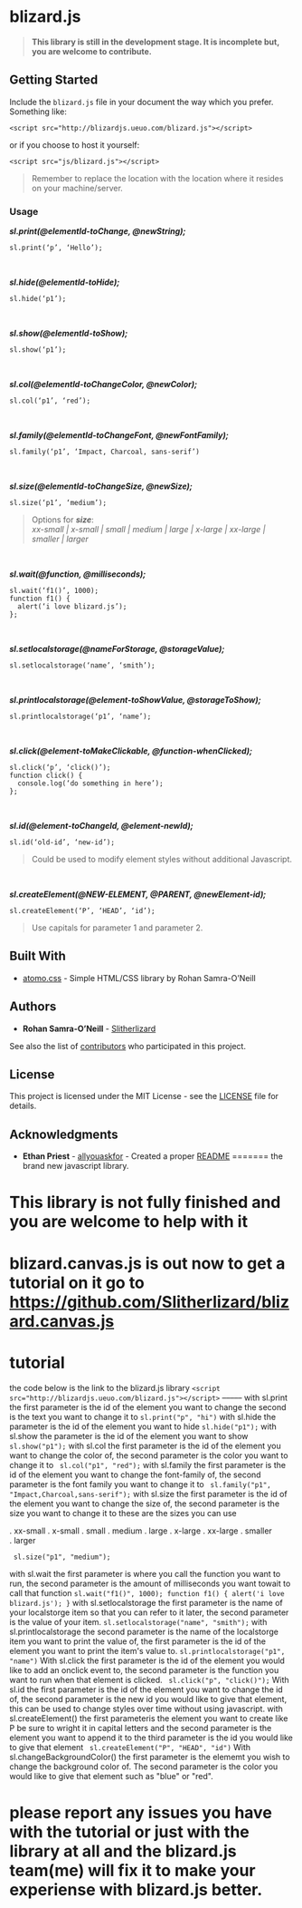 # blizard.js

> __This library is still in the development stage. It is incomplete but, you are welcome to contribute.__  

## Getting Started

Include the `blizard.js` file in your document the way which you prefer. Something like:  

`<script src="http://blizardjs.ueuo.com/blizard.js"></script>`  

or if you choose to host it yourself:  

`<script src="js/blizard.js"></script>`  
> Remember to replace the location with the location where it resides on your machine/server.

### Usage

***sl.print(@elementId-toChange, @newString);***  

    sl.print(‘p’, ‘Hello’);

<br>  

***sl.hide(@elementId-toHide);***  

    sl.hide(‘p1’);

<br>  

***sl.show(@elementId-toShow);***  

    sl.show(‘p1’);

<br>  

***sl.col(@elementId-toChangeColor, @newColor);***  

    sl.col(‘p1’, ‘red’);

<br>  

***sl.family(@elementId-toChangeFont, @newFontFamily);***  

    sl.family(‘p1’, ‘Impact, Charcoal, sans-serif’)

<br>  

***sl.size(@elementId-toChangeSize, @newSize);***  

    sl.size(‘p1’, ‘medium’);  
> Options for __*size*__:  
> *xx-small  |  x-small  |  small  |  medium  |  large  |  x-large  |  xx-large  |  smaller  |  larger*  

<br>  

***sl.wait(@function, @milliseconds);***  

    sl.wait(‘f1()’, 1000);  
    function f1() {  
      alert(‘i love blizard.js’);  
    };

<br>  

***sl.setlocalstorage(@nameForStorage, @storageValue);***  

    sl.setlocalstorage(‘name’, ‘smith’);

<br>  

***sl.printlocalstorage(@element-toShowValue, @storageToShow);***  

    sl.printlocalstorage(‘p1’, ‘name’);

<br>  

***sl.click(@element-toMakeClickable, @function-whenClicked);***  

    sl.click(‘p’, ‘click()’);
    function click() {
      console.log(‘do something in here’);
    };

<br>  

***sl.id(@element-toChangeId, @element-newId);***  

    sl.id(‘old-id’, ‘new-id’);
> Could be used to modify element styles without additional Javascript.  

<br>  

***sl.createElement(@NEW-ELEMENT, @PARENT, @newElement-id);***  

    sl.createElement(‘P’, ‘HEAD’, ‘id’);
> Use capitals for parameter 1 and parameter 2.

## Built With

* [atomo.css](https://atomo.ueuo.com/) - Simple HTML/CSS library by Rohan Samra-O’Neill

## Authors

* **Rohan Samra-O’Neill** - [Slitherlizard](https://github.com/Slitherlizard/)

See also the list of [contributors](https://github.com/Slitherlizard/blizard.js/blob/master/authors.txt) who participated in this project.

## License

This project is licensed under the MIT License - see the [LICENSE](https://github.com/Slitherlizard/blizard.js/blob/master/LICENSE) file for details.

## Acknowledgments

* **Ethan Priest** - [allyouaskfor](https://github.com/allyouaskfor/) - Created a proper [README](https://github.com/Slitherlizard/blizard.js/blob/master/README.md)
=======
the brand new javascript library.
# This library is not fully finished and you are welcome to help with it
# blizard.canvas.js is out now to get a tutorial on it go to https://github.com/Slitherlizard/blizard.canvas.js
# tutorial
the code below is the link to the blizard.js library
        `<script src="http://blizardjs.ueuo.com/blizard.js"></script>`
–––––
        with sl.print the first parameter is the id of the element you want to change the second is the text you want to change it to
`sl.print("p", "hi")`
with sl.hide the parameter is the id of the element you want to hide
`sl.hide("p1");`
  with sl.show the parameter is the id of the element you want to show
  `sl.show("p1");`
 with sl.col the first parameter is the id of the element you want to change the color of, the second parameter is the color you want to change it to
` sl.col("p1", "red");`
 with sl.family the first parameter is the id of the element you want to change the font-family of, the second parameter is the font family you want to change it to
` sl.family("p1", "Impact,Charcoal,sans-serif");`
 with sl.size the first parameter is the id of the element you want to change the size of, the second parameter is the size you want to change it to these are the sizes you can use

. xx-small
. x-small
. small
. medium
. large
. x-large
. xx-large
. smaller	
. larger

` sl.size("p1", "medium");`
 
with sl.wait the first parameter is where you call the function you want to run, the second parameter is the amount of milliseconds you want towait to call that function
 `sl.wait("f1()", 1000);
 function f1() {
    alert('i love blizard.js');
 }`
  with sl.setlocalstorage the first parameter is the name of your localstorge item so that you can refer to it later, the second parameter is the value of your item.
`sl.setlocalstorage("name", "smith");`
 with sl.printlocalstorage the second parameter is the name of the localstorge item you want to print the value of, the first parameter is the id of the element you want to print the item's value to.
`sl.printlocalstorage("p1", "name")`
With sl.click the first parameter is the id of the element you would like to add an onclick event to, the second parameter is the function you want to run when that element is clicked.
` sl.click("p", "click()");`
With sl.id the first parameter is the id of the element you want to change the id of, the second parameter is the new id you would like to give that element, this can be used to change styles over time without using javascript.
with sl.createElement() the first parameteris the element you want to create like P be sure to wright it in capital letters and the second parameter is the element you want to append it to the third parameter is the id you would like to give that element
` sl.createElement("P", "HEAD", "id")`
With sl.changeBackgroundColor() the first parameter is the elememt you wish to change the background color of. The second parameter is the 
color you would like to give that element such as "blue" or "red".
# please report any issues you have with the tutorial or just with the library at all and the blizard.js team(me) will fix it to make your experiense with blizard.js better.

